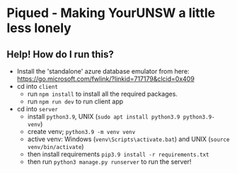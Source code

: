 # Piqued - Making YourUNSW a little less lonely

## Help! How do I run this?

- Install the 'standalone' azure database emulator from here: https://go.microsoft.com/fwlink/?linkid=717179&clcid=0x409
- cd into `client`
    - run `npm install` to install all the required packages.
    - run `npm run dev` to run client app
- cd into `server`
    - install `python3.9`, UNIX (`sudo apt install python3.9 python3.9-venv`)
    - create venv; `python3.9 -m venv venv`
    - active venv: Windows (`venv\Scripts\activate.bat`) and UNIX (`source venv/bin/activate`)
    - then install requirements `pip3.9 install -r requirements.txt`
    - then run `python3 manage.py runserver` to run the server!
    
